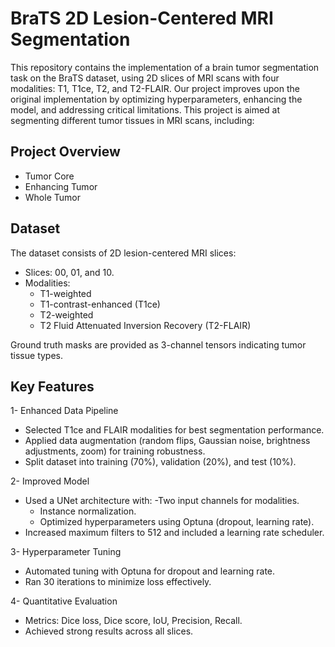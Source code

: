 # BraTS 2D Lesion-Centered MRI Segmentation

This repository contains the implementation of a brain tumor segmentation task on the BraTS dataset, using 2D slices of MRI scans with four modalities: T1, T1ce, T2, and T2-FLAIR. Our project improves upon the original implementation by optimizing hyperparameters, enhancing the model, and addressing critical limitations.
This project is aimed at segmenting different tumor tissues in MRI scans, including:

## Project Overview
- Tumor Core
- Enhancing Tumor
- Whole Tumor

## Dataset
The dataset consists of 2D lesion-centered MRI slices:

- Slices: 00, 01, and 10.
- Modalities:
  - T1-weighted
  - T1-contrast-enhanced (T1ce)
  - T2-weighted
  - T2 Fluid Attenuated Inversion Recovery (T2-FLAIR)

Ground truth masks are provided as 3-channel tensors indicating tumor tissue types.

## Key Features

1-  Enhanced Data Pipeline
  - Selected T1ce and FLAIR modalities for best segmentation performance.
  - Applied data augmentation (random flips, Gaussian noise, brightness adjustments, zoom) for training robustness.
  - Split dataset into training (70%), validation (20%), and test (10%).

2- Improved Model
  - Used a UNet architecture with:
    -Two input channels for modalities.
    - Instance normalization.
    - Optimized hyperparameters using Optuna (dropout, learning rate).
  - Increased maximum filters to 512 and included a learning rate scheduler.
    
3- Hyperparameter Tuning
  - Automated tuning with Optuna for dropout and learning rate.
  - Ran 30 iterations to minimize loss effectively.
    
4- Quantitative Evaluation
  - Metrics: Dice loss, Dice score, IoU, Precision, Recall.
  - Achieved strong results across all slices.
